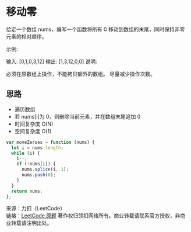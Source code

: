 # 移动零

给定一个数组 nums，编写一个函数将所有 0 移动到数组的末尾，同时保持非零元素的相对顺序。

示例:

输入: [0,1,0,3,12]
输出: [1,3,12,0,0]
说明:

必须在原数组上操作，不能拷贝额外的数组。
尽量减少操作次数。

## 思路

- 遍历数组
- 若 nums[i]为 0，则删除当前元素，并在数组末尾追加 0
- 时间复杂度 O(N)
- 空间复杂度 O(1)

```js
var moveZeroes = function (nums) {
  let i = nums.length;
  while (i) {
    i--;
    if (!nums[i]) {
      nums.splice(i, 1);
      nums.push(0);
    }
  }
  return nums;
};
```

来源：力扣（LeetCode）  
链接：[LeetCode 原题](https://leetcode-cn.com/problems/move-zeroes)
著作权归领扣网络所有。商业转载请联系官方授权，非商业转载请注明出处。
